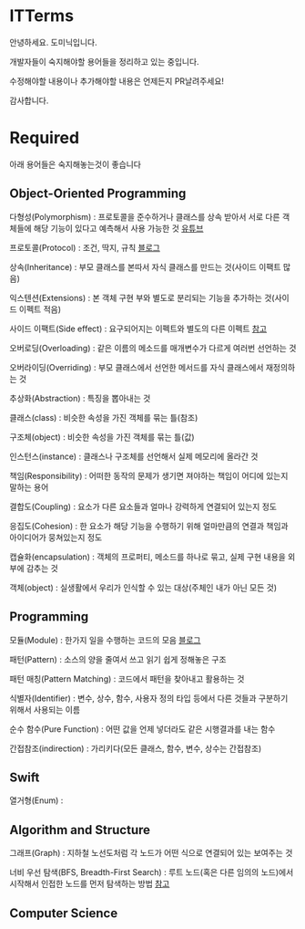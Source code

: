 # ITTerms
안녕하세요. 도미닉입니다.

개발자들이 숙지해야할 용어들을 정리하고 있는 중입니다.

수정해야할 내용이나 추가해야할 내용은 언제든지 PR날려주세요!

감사합니다.

# Required
아래 용어들은 숙지해놓는것이 좋습니다

## Object-Oriented Programming
다형성(Polymorphism) : 프로토콜을 준수하거나 클래스를 상속 받아서 서로 다른 객체들에 해당 기능이 있다고 예측해서 사용 가능한 것 [유튜브](https://www.youtube.com/watch?v=xlUwf3pDHyc)

프로토콜(Protocol) : 조건, 딱지, 규칙 [블로그](https://www.kiljh.me/entry/Swift-4-Protocol-and-Polymorphism?category=789247)

상속(Inheritance) : 부모 클래스를 본따서 자식 클래스를 만드는 것(사이드 이팩트 많음)

익스텐션(Extensions) : 본 객체 구현 부와 별도로 분리되는 기능을 추가하는 것(사이드 이펙트 적음)

사이드 이팩트(Side effect) : 요구되어지는 이펙트와 별도의 다른 이펙트 [참고](https://m.blog.naver.com/PostView.nhn?blogId=ljc8808&logNo=220514138679&proxyReferer=https%3A%2F%2Fwww.google.com%2F)

오버로딩(Overloading) : 같은 이름의 메소드를 매개변수가 다르게 여러번 선언하는 것

오버라이딩(Overriding) : 부모 클래스에서 선언한 메서드를 자식 클래스에서 재정의하는 것

추상화(Abstraction) : 특징을 뽑아내는 것

클래스(class) : 비슷한 속성을 가진 객체를 묶는 틀(참조)

구조체(object) : 비슷한 속성을 가진 객체를 묶는 틀(값)

인스턴스(instance) : 클래스나 구조체를 선언해서 실제 메모리에 올라간 것

책임(Responsibility) : 어떠한 동작의 문제가 생기면 져야하는 책임이 어디에 있는지 말하는 용어

결합도(Coupling) : 요소가 다른 요소들과 얼마나 강력하게 연결되어 있는지 정도

응집도(Cohesion) : 한 요소가 해당 기능을 수행하기 위해 얼마만큼의 연결과 책임과 아이디어가 뭉쳐있는지 정도

캡슐화(encapsulation) : 객체의 프로퍼티, 메소드를 하나로 묶고, 실제 구현 내용을 외부에 감추는 것

객체(object) : 실생활에서 우리가 인식할 수 있는 대상(주체인 내가 아닌 모든 것)


## Programming
모듈(Module) : 한가지 일을 수행하는 코드의 모음 [블로그](https://www.kiljh.me/entry/%EC%8A%A4%EC%9C%84%ED%94%84%ED%8A%B8-%EB%AA%A8%EB%93%88%EA%B3%BC-%EB%AA%A8%EB%93%88%ED%99%94)

패턴(Pattern) : 소스의 양을 줄여서 쓰고 읽기 쉽게 정해놓은 구조

패턴 매칭(Pattern Matching) : 코드에서 패턴을 찾아내고 활용하는 것

식별자(Identifier) : 변수, 상수, 함수, 사용자 정의 타입 등에서 다른 것들과 구분하기 위해서 사용되는 이름

순수 함수(Pure Function) : 어떤 값을 언제 넣더라도 같은 시행결과를 내는 함수

간접참조(indirection) : 가리키다(모든 클래스, 함수, 변수, 상수는 간접참조)

## Swift
열거형(Enum) : 

## Algorithm and Structure
그래프(Graph) : 지하철 노선도처럼 각 노드가 어떤 식으로 연결되어 있는 보여주는 것

너비 우선 탐색(BFS, Breadth-First Search) : 루트 노드(혹은 다른 임의의 노드)에서 시작해서 인접한 노드를 먼저 탐색하는 방법 [참고](https://gmlwjd9405.github.io/2018/08/15/algorithm-bfs.html)

## Computer Science


